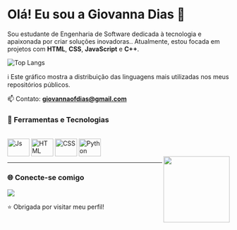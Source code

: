 # Olá! Eu sou a Giovanna Dias 🌸

Sou estudante de Engenharia de Software dedicada à tecnologia e apaixonada por criar soluções inovadoras.. 
Atualmente, estou focada em projetos com **HTML**, **CSS**, **JavaScript** e **C++**.

![Top Langs](https://github-readme-stats.vercel.app/api/top-langs/?username=GIVNNDIAS&layout=compact&theme=dracula)

ℹ️ Este gráfico mostra a distribuição das linguagens mais utilizadas nos meus repositórios públicos.

📫 Contato: **giovannaofdias@gmail.com**

### 🔨 Ferramentas e Tecnologias

<div style="display: inline_block"><br>
  <img align="center" alt="Js" height="40" width="50" src="https://cdn.jsdelivr.net/gh/devicons/devicon/icons/javascript/javascript-original.svg">
  <img align="center" alt="HTML" height="40" width="50" src="https://cdn.jsdelivr.net/gh/devicons/devicon/icons/html5/html5-original.svg">
  <img align="center" alt="CSS" height="40" width="50" src="https://cdn.jsdelivr.net/gh/devicons/devicon/icons/css3/css3-original.svg">
  <img align="center" alt="Python" height="40" width="50" src="https://cdn.jsdelivr.net/gh/devicons/devicon/icons/python/python-original.svg">
</div>

<img align="right" src="https://media4.giphy.com/media/v1.Y2lkPTc5MGI3NjExNnA2Mm01NnRtYzhtMGVwMnBtcWhjdnEydG5lOWwyOXBsZnQ2NGI1MyZlcD12MV9pbnRlcm5hbF9naWZfYnlfaWQmY3Q9cw/zoQ2J2gQ4oCcjfyF5H/giphy.gif" width="150" />

---

### 🌐 Conecte-se comigo

<a href="www.linkedin.com/in/giovanna-dias-049846380" target="_blank"><img src="https://img.shields.io/badge/LinkedIn-0077B5?style=for-the-badge&logo=linkedin&logoColor=white" target="_blank"></a>



⭐ Obrigada por visitar meu perfil! 
